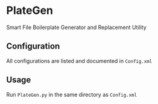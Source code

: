 # PlateGen
Smart File Boilerplate Generator and Replacement Utility

## Configuration
All configurations are listed and documented in `Config.xml`

## Usage
Run `PlateGen.py` in the same directory as `Config.xml`
